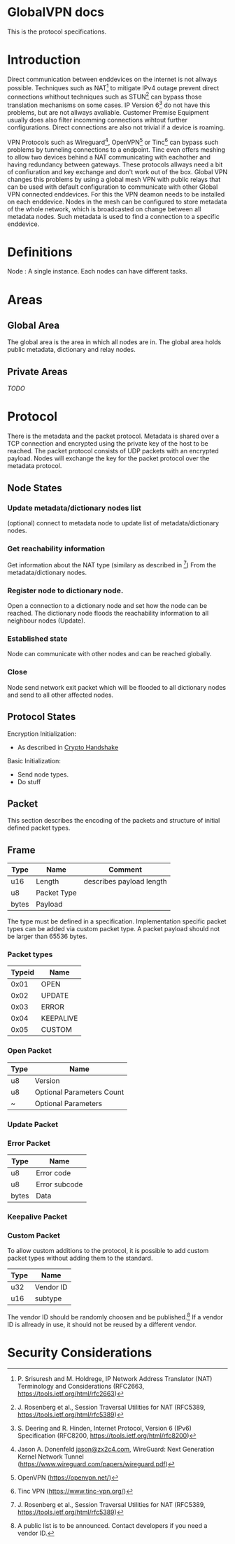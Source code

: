 # GlobalVPN docs

This is the protocol specifications.

Introduction
============

Direct communication between enddevices on the internet is not allways possible.
Techniques such as NAT[^nat]
to mitigate IPv4 outage prevent direct connections whithout techniques
such as STUN[^stun] can bypass
those translation mechanisms on some cases.
IP Version 6[^ipv6] do not have this problems, but are not allways avaliable.
Customer Premise Equipment usually does also filter incomming connections
wihtout further configurations.
Direct connections are also not trivial if a device is roaming.

VPN Protocols such as Wireguard[^wireguard], OpenVPN[^openvpn] or Tinc[^tinc]
can bypass such problems by tunneling connections to a endpoint.
Tinc even offers meshing to allow two devices behind a NAT communicating with
eachother and having redundancy between gateways.
These protocols allways need a bit of confiuration and key exchange and don't
work out of the box.
Global VPN changes this problems by using a global mesh VPN with public relays
that can be used with default configuration to communicate with other Global VPN
connected enddevices.
For this the VPN deamon needs to be installed on each enddevice.
Nodes in the mesh can be configured to store metadata of the whole network,
which is broadcasted on change between all metadata nodes.
Such metadata is used to find a connection to a specific enddevice.

[^nat]: P. Srisuresh and M. Holdrege, IP Network Address Translator (NAT) Terminology and Considerations (RFC2663, <https://tools.ietf.org/html/rfc2663>)
[^stun]: J. Rosenberg et al., Session Traversal Utilities for NAT (RFC5389, https://tools.ietf.org/html/rfc5389)
[^ipv6]: S. Deering and R. Hinden, Internet Protocol, Version 6 (IPv6) Specification (RFC8200, <https://tools.ietf.org/html/rfc8200>)
[^wireguard]: Jason A. Donenfeld <jason@zx2c4.com>, WireGuard: Next Generation Kernel Network Tunnel (<https://www.wireguard.com/papers/wireguard.pdf>)
[^openvpn]: OpenVPN (<https://openvpn.net/>)
[^tinc]: Tinc VPN (<https://www.tinc-vpn.org/>)

Definitions
===========
Node
: A single instance. Each nodes can have different tasks.

Areas
=====

Global Area
-----------

The global area is the area in which all nodes are in.
The global area holds public metadata, dictionary and relay nodes.

Private Areas
-------------

_TODO_

Protocol
========
There is the metadata and the packet protocol.
Metadata is shared over a TCP connection and encrypted using the private
key of the host to be reached.
The packet protocol consists of UDP packets with an encrypted payload.
Nodes will exchange the key for the packet protocol over the metadata protocol.

Node States
-----------

### Update metadata/dictionary nodes list
(optional) connect to metadata node to update list of metadata/dictionary nodes.

### Get reachability information
Get information about the NAT type (similary as described in [^stun])
From the metadata/dictionary nodes.

### Register node to dictionary node.
Open a connection to a dictionary node and set how the node can be reached.
The dictionary node floods the reachability information to all neighbour nodes
(Update).

### Established state
Node can communicate with other nodes and can be reached globally.

### Close
Node send network exit packet which will be flooded to all dictionary nodes and
send to all other affected nodes.

Protocol States
---------------

Encryption Initialization:

- As described in [Crypto Handshake](#crypto-handshake)

Basic Initialization:

- Send node types.
- Do stuff

Packet
------

This section describes the encoding of the packets and structure of initial
defined packet types.

Frame
------

| Type  | Name        | Comment                  |
| ----- | ----------- | ------------------------ |
| u16   | Length      | describes payload length |
| u8    | Packet Type |                          |
| bytes | Payload     |                          |

The type must be defined in a specification.
Implementation specific packet types can be added via custom packet type.
A packet payload should not be larger than 65536 bytes.

### Packet types

| Typeid | Name      |
| ------ | ----      |
| 0x01   | OPEN      |
| 0x02   | UPDATE    |
| 0x03   | ERROR     |
| 0x04   | KEEPALIVE |
| 0x05   | CUSTOM    |

### Open Packet

| Type | Name                      |
| ---- | ------------------------- |
| u8   | Version                   |
| u8   | Optional Parameters Count |
| ~    | Optional Parameters       |

### Update Packet

### Error Packet

| Type  | Name          |
| ----- | ------------- |
| u8    | Error code    |
| u8    | Error subcode |
| bytes | Data          |

### Keepalive Packet

### Custom Packet

To allow custom additions to the protocol,
it is possible to add custom packet types without adding them to the standard.

| Type | Name      |
| ---- | --------- |
| u32  | Vendor ID |
| u16  | subtype   |

The vendor ID should be randomly choosen and be published.[^1]
If a vendor ID is allready in use, it should not be reused by
a different vendor.

[^1]: A public list is to be announced. Contact developers if you need a vendor ID.

Security Considerations
=======================

